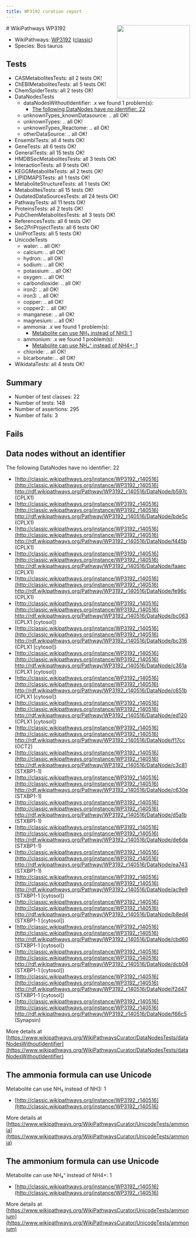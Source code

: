 ```yaml
---
title: WP3192 curation report
---
```


<img style="float: right; width: 200px" src="https://upload.wikimedia.org/wikipedia/commons/thumb/8/83/Wplogo_with_text_500.png/640px-Wplogo_with_text_500.png" />
# WikiPathways WP3192

* WikiPathways: [WP3192](https://wikipathways.org/pathways/WP3192) ([classic](https://classic.wikipathways.org/instance/WP3192))
* Species: Bos taurus
## Tests
* CASMetabolitesTests: all 2 tests OK!
* ChEBIMetabolitesTests: all 5 tests OK!
* ChemSpiderTests: all 2 tests OK!
* DataNodesTests
    * dataNodesWithoutIdentifier: .x we found 1 problem(s):
        * [The following DataNodes have no identifier: 22](#8792c4b1)
    * unknownTypes_knownDatasource: .. all OK!
    * unknownTypes: .. all OK!
    * unknownTypes_Reactome: .. all OK!
    * otherDataSource: .. all OK!
* EnsemblTests: all 4 tests OK!
* GeneTests: all 6 tests OK!
* GeneralTests: all 15 tests OK!
* HMDBSecMetabolitesTests: all 3 tests OK!
* InteractionTests: all 9 tests OK!
* KEGGMetaboliteTests: all 2 tests OK!
* LIPIDMAPSTests: all 1 tests OK!
* MetaboliteStructureTests: all 1 tests OK!
* MetabolitesTests: all 15 tests OK!
* OudatedDataSourcesTests: all 24 tests OK!
* PathwayTests: all 11 tests OK!
* ProteinsTests: all 2 tests OK!
* PubChemMetabolitesTests: all 3 tests OK!
* ReferencesTests: all 6 tests OK!
* Sec2PriProjectTests: all 6 tests OK!
* UniProtTests: all 5 tests OK!
* UnicodeTests
    * water: .. all OK!
    * calcium: .. all OK!
    * hydron: .. all OK!
    * sodium: .. all OK!
    * potassium: .. all OK!
    * oxygen: .. all OK!
    * carbondioxide: .. all OK!
    * iron2: .. all OK!
    * iron3: .. all OK!
    * copper: .. all OK!
    * copper2: .. all OK!
    * manganese: .. all OK!
    * magnesium: .. all OK!
    * ammonia: .x we found 1 problem(s):
        * [Metabolite can use NH₃ instead of NH3: 1](#395fdb51)
    * ammonium: .x we found 1 problem(s):
        * [Metabolite can use NH₄⁺ instead of NH4+: 1](#ac8fa09b)
    * chloride: .. all OK!
    * bicarbonate: .. all OK!
* WikidataTests: all 4 tests OK!


## Summary

* Number of test classes: 22
* Number of tests: 148
* Number of assertions: 295
* Number of fails: 3

## Fails

<a name="8792c4b1" />

## Data nodes without an identifier

The following DataNodes have no identifier: 22

* [http://classic.wikipathways.org/instance/WP3192_r140516](http://classic.wikipathways.org/instance/WP3192_r140516) http://rdf.wikipathways.org/Pathway/WP3192_r140516/DataNode/b597c (CPLX1)
* [http://classic.wikipathways.org/instance/WP3192_r140516](http://classic.wikipathways.org/instance/WP3192_r140516) http://rdf.wikipathways.org/Pathway/WP3192_r140516/DataNode/bde5c (CPLX1)
* [http://classic.wikipathways.org/instance/WP3192_r140516](http://classic.wikipathways.org/instance/WP3192_r140516) http://rdf.wikipathways.org/Pathway/WP3192_r140516/DataNode/f445b (CPLX1)
* [http://classic.wikipathways.org/instance/WP3192_r140516](http://classic.wikipathways.org/instance/WP3192_r140516) http://rdf.wikipathways.org/Pathway/WP3192_r140516/DataNode/faaec (CPLX1)
* [http://classic.wikipathways.org/instance/WP3192_r140516](http://classic.wikipathways.org/instance/WP3192_r140516) http://rdf.wikipathways.org/Pathway/WP3192_r140516/DataNode/fe96c (CPLX1)
* [http://classic.wikipathways.org/instance/WP3192_r140516](http://classic.wikipathways.org/instance/WP3192_r140516) http://rdf.wikipathways.org/Pathway/WP3192_r140516/DataNode/bc063 (CPLX1 [cytosol])
* [http://classic.wikipathways.org/instance/WP3192_r140516](http://classic.wikipathways.org/instance/WP3192_r140516) http://rdf.wikipathways.org/Pathway/WP3192_r140516/DataNode/bc316 (CPLX1 [cytosol])
* [http://classic.wikipathways.org/instance/WP3192_r140516](http://classic.wikipathways.org/instance/WP3192_r140516) http://rdf.wikipathways.org/Pathway/WP3192_r140516/DataNode/c361a (CPLX1 [cytosol])
* [http://classic.wikipathways.org/instance/WP3192_r140516](http://classic.wikipathways.org/instance/WP3192_r140516) http://rdf.wikipathways.org/Pathway/WP3192_r140516/DataNode/c651b (CPLX1 [cytosol])
* [http://classic.wikipathways.org/instance/WP3192_r140516](http://classic.wikipathways.org/instance/WP3192_r140516) http://rdf.wikipathways.org/Pathway/WP3192_r140516/DataNode/ed120 (CPLX1 [cytosol])
* [http://classic.wikipathways.org/instance/WP3192_r140516](http://classic.wikipathways.org/instance/WP3192_r140516) http://rdf.wikipathways.org/Pathway/WP3192_r140516/DataNode/f17cc (OCT2)
* [http://classic.wikipathways.org/instance/WP3192_r140516](http://classic.wikipathways.org/instance/WP3192_r140516) http://rdf.wikipathways.org/Pathway/WP3192_r140516/DataNode/c3c81 (STXBP1-1)
* [http://classic.wikipathways.org/instance/WP3192_r140516](http://classic.wikipathways.org/instance/WP3192_r140516) http://rdf.wikipathways.org/Pathway/WP3192_r140516/DataNode/c630e (STXBP1-1)
* [http://classic.wikipathways.org/instance/WP3192_r140516](http://classic.wikipathways.org/instance/WP3192_r140516) http://rdf.wikipathways.org/Pathway/WP3192_r140516/DataNode/d5a1b (STXBP1-1)
* [http://classic.wikipathways.org/instance/WP3192_r140516](http://classic.wikipathways.org/instance/WP3192_r140516) http://rdf.wikipathways.org/Pathway/WP3192_r140516/DataNode/de6da (STXBP1-1)
* [http://classic.wikipathways.org/instance/WP3192_r140516](http://classic.wikipathways.org/instance/WP3192_r140516) http://rdf.wikipathways.org/Pathway/WP3192_r140516/DataNode/ea743 (STXBP1-1)
* [http://classic.wikipathways.org/instance/WP3192_r140516](http://classic.wikipathways.org/instance/WP3192_r140516) http://rdf.wikipathways.org/Pathway/WP3192_r140516/DataNode/ac9e9 (STXBP1-1 [cytosol])
* [http://classic.wikipathways.org/instance/WP3192_r140516](http://classic.wikipathways.org/instance/WP3192_r140516) http://rdf.wikipathways.org/Pathway/WP3192_r140516/DataNode/b8ed4 (STXBP1-1 [cytosol])
* [http://classic.wikipathways.org/instance/WP3192_r140516](http://classic.wikipathways.org/instance/WP3192_r140516) http://rdf.wikipathways.org/Pathway/WP3192_r140516/DataNode/cbd60 (STXBP1-1 [cytosol])
* [http://classic.wikipathways.org/instance/WP3192_r140516](http://classic.wikipathways.org/instance/WP3192_r140516) http://rdf.wikipathways.org/Pathway/WP3192_r140516/DataNode/dcb04 (STXBP1-1 [cytosol])
* [http://classic.wikipathways.org/instance/WP3192_r140516](http://classic.wikipathways.org/instance/WP3192_r140516) http://rdf.wikipathways.org/Pathway/WP3192_r140516/DataNode/f2d47 (STXBP1-1 [cytosol])
* [http://classic.wikipathways.org/instance/WP3192_r140516](http://classic.wikipathways.org/instance/WP3192_r140516) http://rdf.wikipathways.org/Pathway/WP3192_r140516/DataNode/f66c5 (Synapsin)


More details at [https://www.wikipathways.org/WikiPathwaysCurator/DataNodesTests/dataNodesWithoutIdentifier](https://www.wikipathways.org/WikiPathwaysCurator/DataNodesTests/dataNodesWithoutIdentifier)

<a name="395fdb51" />

## The ammonia formula can use Unicode

Metabolite can use NH₃ instead of NH3: 1

* [http://classic.wikipathways.org/instance/WP3192_r140516](http://classic.wikipathways.org/instance/WP3192_r140516)


More details at [https://www.wikipathways.org/WikiPathwaysCurator/UnicodeTests/ammonia](https://www.wikipathways.org/WikiPathwaysCurator/UnicodeTests/ammonia)

<a name="ac8fa09b" />

## The ammonium formula can use Unicode

Metabolite can use NH₄⁺ instead of NH4+: 1

* [http://classic.wikipathways.org/instance/WP3192_r140516](http://classic.wikipathways.org/instance/WP3192_r140516)


More details at [https://www.wikipathways.org/WikiPathwaysCurator/UnicodeTests/ammonium](https://www.wikipathways.org/WikiPathwaysCurator/UnicodeTests/ammonium)

